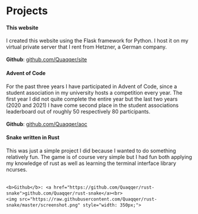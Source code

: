 # Projects

<div class="grid">
  <div class="grid-item">
    <h4>This website</h4>
    I created this website using the Flask framework for Python. I host it on my
    virtual private server that I rent from Hetzner, a German company.
    <br><br>
    <b>Github</b>: <a href="https://github.com/Quaqqer/site">github.com/Quaqqer/site</a>
  </div>
  <div class="grid-item">
    <h4>Advent of Code</h4>
    For the past three years I have participated in Advent of Code, since a
    student association in my university hosts a competition every year. The
    first year I did not quite complete the entire year but the last two years
    (2020 and 2021) I have come second place in the student associations
    leaderboard out of roughly 50 respectively 80 participants.
    <br><br>
    <b>Github</b>: <a href="https://github.com/Quaqqer/aoc">github.com/Quaqqer/aoc</a>
  </div>
  <div class="grid-item">
    <h4>Snake written in Rust</h4>
    This was just a simple project I did because I wanted to do something
    relatively fun. The game is of course very simple but I had fun both
    applying my knowledge of rust as well as learning the terminal interface
    library ncurses.<br><br>

    <b>Github</b>: <a href="https://github.com/Quaqqer/rust-snake">github.com/Quaqqer/rust-snake</a><br>
    <img src="https://raw.githubusercontent.com/Quaqqer/rust-snake/master/screenshot.png" style="width: 350px;">
  </div>
</div>
